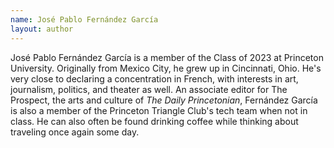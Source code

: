 ```yaml
---
name: José Pablo Fernández García
layout: author
---
```


José Pablo Fernández García is a member of the Class of 2023 at Princeton University. Originally from Mexico City, he grew up in Cincinnati, Ohio. He's very close to declaring a concentration in French, with interests in art, journalism, politics, and theater as well. An associate editor for The Prospect, the arts and culture of *The Daily Princetonian*, Fernández García is also a member of the Princeton Triangle Club's tech team when not in class. He can also often be found drinking coffee while thinking about traveling once again some day.
